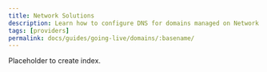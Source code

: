 ```yaml
---
title: Network Solutions
description: Learn how to configure DNS for domains managed on Network Solutions.
tags: [providers]
permalink: docs/guides/going-live/domains/:basename/
---
```

Placeholder to create index.

